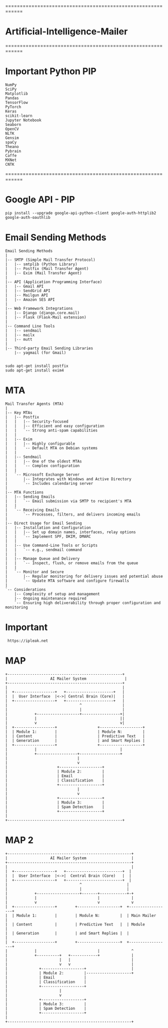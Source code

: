 ============================================================
# Artificial-Intelligence-Mailer


============================================================
# Important Python PIP

    NumPy
    SciPy
    Matplotlib
    Pandas
    TensorFlow
    PyTorch
    Keras
    scikit-learn
    Jupyter Notebook
    Seaborn
    OpenCV
    NLTK
    Gensim
    spaCy
    Theano
    Pybrain
    Caffe
    MXNet
    CNTK
============================================================


# Google API - PIP 

    pip install --upgrade google-api-python-client google-auth-httplib2 google-auth-oauthlib


# Email Sending Methods

    Email Sending Methods
    |
    |-- SMTP (Simple Mail Transfer Protocol)
    |   |-- smtplib (Python Library)
    |   |-- Postfix (Mail Transfer Agent)
    |   |-- Exim (Mail Transfer Agent)
    |
    |-- API (Application Programming Interface)
    |   |-- Gmail API
    |   |-- SendGrid API
    |   |-- Mailgun API
    |   |-- Amazon SES API
    |
    |-- Web Framework Integrations
    |   |-- Django (django.core.mail)
    |   |-- Flask (Flask-Mail extension)
    |
    |-- Command Line Tools
    |   |-- sendmail
    |   |-- mailx
    |   |-- mutt
    |
    |-- Third-party Email Sending Libraries
        |-- yagmail (for Gmail)


    sudo apt-get install postfix
    sudo apt-get install exim4



# MTA 

    Mail Transfer Agents (MTA)
    |
    |-- Key MTAs
    |   |-- Postfix
    |   |   |-- Security-focused
    |   |   |-- Efficient and easy configuration
    |   |   `-- Strong anti-spam capabilities
    |   |
    |   |-- Exim
    |   |   |-- Highly configurable
    |   |   `-- Default MTA on Debian systems
    |   |
    |   |-- Sendmail
    |   |   |-- One of the oldest MTAs
    |   |   `-- Complex configuration
    |   |
    |   `-- Microsoft Exchange Server
    |       |-- Integrates with Windows and Active Directory
    |       `-- Includes calendaring server
    |
    |-- MTA Functions
    |   |-- Sending Emails
    |   |   `-- Email submission via SMTP to recipient's MTA
    |   |
    |   `-- Receiving Emails
    |       `-- Processes, filters, and delivers incoming emails
    |
    |-- Direct Usage for Email Sending
    |   |-- Installation and Configuration
    |   |   |-- Set up domain names, interfaces, relay options
    |   |   `-- Implement SPF, DKIM, DMARC
    |   |
    |   |-- Use Command-Line Tools or Scripts
    |   |   `-- e.g., sendmail command
    |   |
    |   |-- Manage Queue and Delivery
    |   |   `-- Inspect, flush, or remove emails from the queue
    |   |
    |   `-- Monitor and Secure
    |       |-- Regular monitoring for delivery issues and potential abuse
    |       `-- Update MTA software and configure firewalls
    |
    `-- Considerations
        |-- Complexity of setup and management
        |-- Ongoing maintenance required
        `-- Ensuring high deliverability through proper configuration and monitoring





# Important
     https://ipleak.net



# MAP

    +---------------------------------------------------+
    |                   AI Mailer System                 |
    +---------------------------------------------------+
    |                                                   |
    |  +------------------+   +---------------------+   |
    |  |  User Interface  |<->| Central Brain (Core)|   |
    |  +------------------+   +---------------------+   |
    |                                ^                  |
    |                                |                  |
    |            +-------------------+-----------------+|
    |            |                                     ||
    |            v                                     v|
    |  +------------------+                  +-------------------+
    |  | Module 1:        |                  | Module N:         |
    |  | Content          |                  | Predictive Text   |
    |  | Generation       |                  | and Smart Replies |
    |  +------------------+                  +-------------------+
    |            |                                     |
    |            +------------------+------------------+
    |                               |
    |                               v
    |                      +-------------------+
    |                      | Module 2:         |
    |                      | Email             |
    |                      | Classification    |
    |                      +-------------------+
    |                               |
    |                               v
    |                      +-------------------+
    |                      | Module 3:         |
    |                      | Spam Detection    |
    |                      +-------------------+
    |
    +---------------------------------------------------+

# MAP 2

    +-------------------------------------------------------+
    |                   AI Mailer System                    |
    +-------------------------------------------------------+
    |                                                       |
    |  +------------------+   +-------------------------+  |
    |  |  User Interface  |<->|  Central Brain (Core)   |  |
    |  +------------------+   +-------------------------+  |
    |                                ^                    |
    |                                |                    |
    |            +-------------------+-------+------------+-+
    |            |                           |              |
    |            v                           v              v
    |  +------------------+        +-------------------+  +------------------+
    |  | Module 1:        |        | Module N:         |  | Main Mailer      |
    |  | Content          |        | Predictive Text   |  | Module           |
    |  | Generation       |        | and Smart Replies |  |                  |
    |  +------------------+        +-------------------+  +------------------+
    |            |                           |              ^
    |            +----------+   +------------+              |
    |                       |   |                           |
    |                       v   v                           |
    |              +-------------------+                    |
    |              | Module 2:         |--------------------+
    |              | Email             |
    |              | Classification    |
    |              +-------------------+
    |                       |
    |                       v
    |              +-------------------+
    |              | Module 3:         |
    |              | Spam Detection    |
    |              +-------------------+
    |
    +-------------------------------------------------------+
